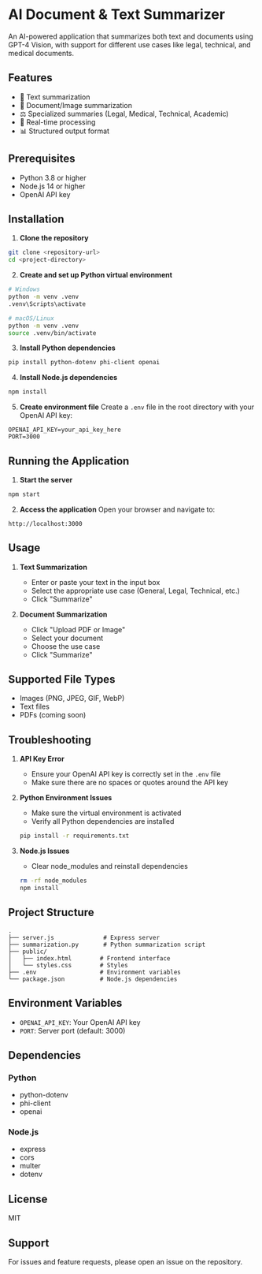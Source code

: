 # AI Document & Text Summarizer

An AI-powered application that summarizes both text and documents using GPT-4 Vision, with support for different use cases like legal, technical, and medical documents.

## Features
- 📝 Text summarization
- 📄 Document/Image summarization
- ⚖️ Specialized summaries (Legal, Medical, Technical, Academic)
- 🔄 Real-time processing
- 📊 Structured output format

## Prerequisites
- Python 3.8 or higher
- Node.js 14 or higher
- OpenAI API key

## Installation

1. **Clone the repository**
```bash
git clone <repository-url>
cd <project-directory>
```

2. **Create and set up Python virtual environment**
```bash
# Windows
python -m venv .venv
.venv\Scripts\activate

# macOS/Linux
python -m venv .venv
source .venv/bin/activate
```

3. **Install Python dependencies**
```bash
pip install python-dotenv phi-client openai
```

4. **Install Node.js dependencies**
```bash
npm install
```

5. **Create environment file**
Create a `.env` file in the root directory with your OpenAI API key:
```plaintext
OPENAI_API_KEY=your_api_key_here
PORT=3000
```

## Running the Application

1. **Start the server**
```bash
npm start
```

2. **Access the application**
Open your browser and navigate to:
```
http://localhost:3000
```

## Usage

1. **Text Summarization**
   - Enter or paste your text in the input box
   - Select the appropriate use case (General, Legal, Technical, etc.)
   - Click "Summarize"

2. **Document Summarization**
   - Click "Upload PDF or Image"
   - Select your document
   - Choose the use case
   - Click "Summarize"

## Supported File Types
- Images (PNG, JPEG, GIF, WebP)
- Text files
- PDFs (coming soon)

## Troubleshooting

1. **API Key Error**
   - Ensure your OpenAI API key is correctly set in the `.env` file
   - Make sure there are no spaces or quotes around the API key

2. **Python Environment Issues**
   - Make sure the virtual environment is activated
   - Verify all Python dependencies are installed
   ```bash
   pip install -r requirements.txt
   ```

3. **Node.js Issues**
   - Clear node_modules and reinstall dependencies
   ```bash
   rm -rf node_modules
   npm install
   ```

## Project Structure
```
.
├── server.js              # Express server
├── summarization.py       # Python summarization script
├── public/
│   ├── index.html        # Frontend interface
│   └── styles.css        # Styles
├── .env                  # Environment variables
└── package.json          # Node.js dependencies
```

## Environment Variables
- `OPENAI_API_KEY`: Your OpenAI API key
- `PORT`: Server port (default: 3000)

## Dependencies
### Python
- python-dotenv
- phi-client
- openai

### Node.js
- express
- cors
- multer
- dotenv

## License
MIT

## Support
For issues and feature requests, please open an issue on the repository. 